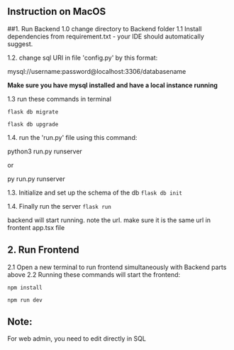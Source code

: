 ## Instruction on MacOS

##1. Run Backend
1.0 change directory to Backend folder
1.1 Install dependencies from requirement.txt - your IDE should automatically suggest.

1.2. change sql URI in file 'config.py' by this format: 

mysql://username:password@localhost:3306/databasename

**Make sure you have mysql installed and have a local instance running**

1.3 run these commands in terminal

`flask db migrate`

`flask db upgrade`

1.4. run the 'run.py' file using this command:

python3 run.py runserver

or 

py run.py runserver

1.3. Initialize and set up the schema of the db
`flask db init`

1.4. Finally run the server
`flask run`

backend will start running. note the url. make sure it is the same url in frontent app.tsx file

## 2. Run Frontend
   2.1 Open a new terminal to run frontend simultaneously with Backend parts above
   2.2 Running these commands will start the frontend:

`npm install`

`npm run dev`

## Note:
For web admin, you need to edit directly in SQL
